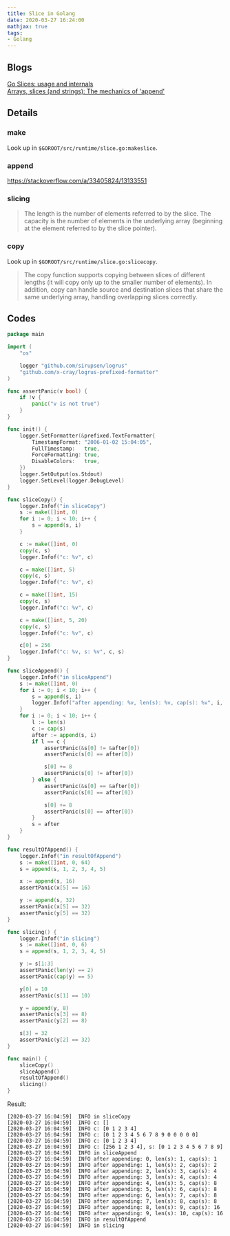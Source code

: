 ```yaml
---
title: Slice in Golang
date: 2020-03-27 16:24:00
mathjax: true
tags:
- Golang
---
```


## Blogs
[Go Slices: usage and internals](https://blog.golang.org/slices-intro)  
[Arrays, slices (and strings): The mechanics of 'append'](https://blog.golang.org/slices)

## Details
### make
Look up in `$GOROOT/src/runtime/slice.go:makeslice`.

### append
https://stackoverflow.com/a/33405824/13133551

### slicing
> The length is the number of elements referred to by the slice. The capacity is the number of elements in the underlying array (beginning at the element referred to by the slice pointer).

### copy
Look up in `$GOROOT/src/runtime/slice.go:slicecopy`.

> The copy function supports copying between slices of different lengths (it will copy only up to the smaller number of elements). In addition, copy can handle source and destination slices that share the same underlying array, handling overlapping slices correctly.

## Codes
```go
package main

import (
	"os"

	logger "github.com/sirupsen/logrus"
	"github.com/x-cray/logrus-prefixed-formatter"
)

func assertPanic(v bool) {
	if !v {
		panic("v is not true")
	}
}

func init() {
	logger.SetFormatter(&prefixed.TextFormatter{
		TimestampFormat: "2006-01-02 15:04:05",
		FullTimestamp:   true,
		ForceFormatting: true,
		DisableColors:   true,
	})
	logger.SetOutput(os.Stdout)
	logger.SetLevel(logger.DebugLevel)
}

func sliceCopy() {
	logger.Infof("in sliceCopy")
	s := make([]int, 0)
	for i := 0; i < 10; i++ {
		s = append(s, i)
	}

	c := make([]int, 0)
	copy(c, s)
	logger.Infof("c: %v", c)

	c = make([]int, 5)
	copy(c, s)
	logger.Infof("c: %v", c)

	c = make([]int, 15)
	copy(c, s)
	logger.Infof("c: %v", c)

	c = make([]int, 5, 20)
	copy(c, s)
	logger.Infof("c: %v", c)

	c[0] = 256
	logger.Infof("c: %v, s: %v", c, s)
}

func sliceAppend() {
	logger.Infof("in sliceAppend")
	s := make([]int, 0)
	for i := 0; i < 10; i++ {
		s = append(s, i)
		logger.Infof("after appending: %v, len(s): %v, cap(s): %v", i, len(s), cap(s))
	}
	for i := 0; i < 10; i++ {
		l := len(s)
		c := cap(s)
		after := append(s, i)
		if l == c {
			assertPanic(&s[0] != &after[0])
			assertPanic(s[0] == after[0])

			s[0] += 8
			assertPanic(s[0] != after[0])
		} else {
			assertPanic(&s[0] == &after[0])
			assertPanic(s[0] == after[0])

			s[0] += 8
			assertPanic(s[0] == after[0])
		}
		s = after
	}
}

func resultOfAppend() {
	logger.Infof("in resultOfAppend")
	s := make([]int, 0, 64)
	s = append(s, 1, 2, 3, 4, 5)

	x := append(s, 16)
	assertPanic(x[5] == 16)

	y := append(s, 32)
	assertPanic(x[5] == 32)
	assertPanic(y[5] == 32)
}

func slicing() {
	logger.Infof("in slicing")
	s := make([]int, 0, 6)
	s = append(s, 1, 2, 3, 4, 5)

	y := s[1:3]
	assertPanic(len(y) == 2)
	assertPanic(cap(y) == 5)

	y[0] = 10
	assertPanic(s[1] == 10)

	y = append(y, 8)
	assertPanic(s[3] == 8)
	assertPanic(y[2] == 8)

	s[3] = 32
	assertPanic(y[2] == 32)
}

func main() {
	sliceCopy()
	sliceAppend()
	resultOfAppend()
	slicing()
}
```
Result:
```
[2020-03-27 16:04:59]  INFO in sliceCopy
[2020-03-27 16:04:59]  INFO c: []
[2020-03-27 16:04:59]  INFO c: [0 1 2 3 4]
[2020-03-27 16:04:59]  INFO c: [0 1 2 3 4 5 6 7 8 9 0 0 0 0 0]
[2020-03-27 16:04:59]  INFO c: [0 1 2 3 4]
[2020-03-27 16:04:59]  INFO c: [256 1 2 3 4], s: [0 1 2 3 4 5 6 7 8 9]
[2020-03-27 16:04:59]  INFO in sliceAppend
[2020-03-27 16:04:59]  INFO after appending: 0, len(s): 1, cap(s): 1
[2020-03-27 16:04:59]  INFO after appending: 1, len(s): 2, cap(s): 2
[2020-03-27 16:04:59]  INFO after appending: 2, len(s): 3, cap(s): 4
[2020-03-27 16:04:59]  INFO after appending: 3, len(s): 4, cap(s): 4
[2020-03-27 16:04:59]  INFO after appending: 4, len(s): 5, cap(s): 8
[2020-03-27 16:04:59]  INFO after appending: 5, len(s): 6, cap(s): 8
[2020-03-27 16:04:59]  INFO after appending: 6, len(s): 7, cap(s): 8
[2020-03-27 16:04:59]  INFO after appending: 7, len(s): 8, cap(s): 8
[2020-03-27 16:04:59]  INFO after appending: 8, len(s): 9, cap(s): 16
[2020-03-27 16:04:59]  INFO after appending: 9, len(s): 10, cap(s): 16
[2020-03-27 16:04:59]  INFO in resultOfAppend
[2020-03-27 16:04:59]  INFO in slicing

```